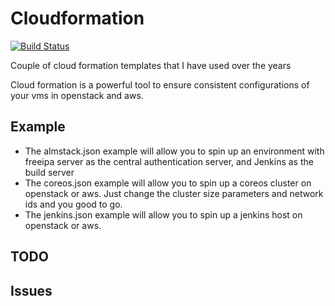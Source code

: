 Cloudformation
======
[![Build Status](https://travis-ci.org/zer0touch/cloudformation.svg?branch=master)](https://travis-ci.org/zer0touch/cloudformation)

Couple of cloud formation templates that I have used over the years

Cloud formation is a powerful tool to ensure consistent configurations of your vms in openstack and aws.  
  
## Example
- The almstack.json example will allow you to spin up an environment with freeipa server as the central authentication server, and Jenkins as the build server
- The coreos.json example will allow you to spin up a coreos cluster on openstack or aws.  Just change the cluster size parameters and network ids and you good to go. 
- The jenkins.json example will allow you to spin up a jenkins host on openstack or aws. 

## TODO
  
## Issues

